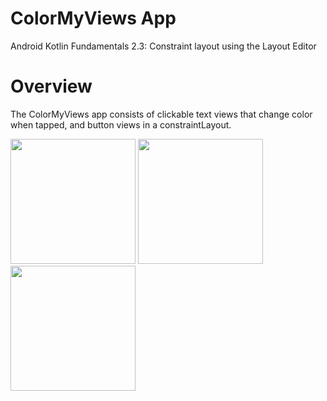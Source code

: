 # ColorMyViews App
Android Kotlin Fundamentals 2.3: Constraint layout using the Layout Editor

# Overview
The ColorMyViews app consists of clickable text views that change color when tapped, and button views in a constraintLayout.

<img src="https://user-images.githubusercontent.com/52785343/81945302-dcabe380-95f5-11ea-9cd2-2dc0852cceb3.png" width="200">
<img src="https://user-images.githubusercontent.com/52785343/81945315-dfa6d400-95f5-11ea-8897-0ceb4ec03520.png" width="200">
<img src="https://user-images.githubusercontent.com/52785343/81945324-e2a1c480-95f5-11ea-8ff5-70a866aaca02.png" width="200">
